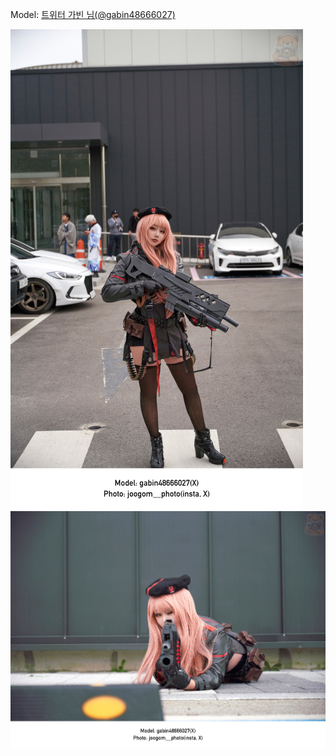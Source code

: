﻿---
dddd: 2023.10.07 서코
nickname: 가빈
sns_type: x
sns_id: gabin48666027
---

<a name="gabin48666027"></a>
Model: <a href="https://x.com/gabin48666027" target="_blank">트위터 가빈 님(@gabin48666027)</a>

![ubing006DSC02973.jpg](/assets/img/2023/10-07/ubing006DSC02973.jpg)
![ubing0087DSC03054.jpg](/assets/img/2023/10-07/ubing0087DSC03054.jpg)